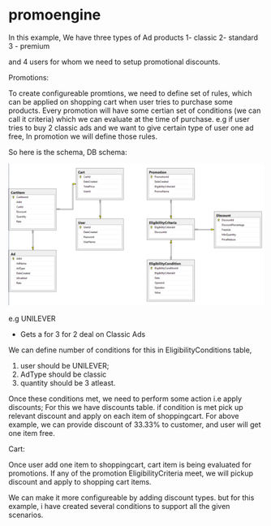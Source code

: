 # promoengine

In this example,
We have three types of Ad products 
1- classic
2- standard
3 - premium

and 4 users for whom we need to setup promotional discounts.

Promotions:

To create configureable promtions, we need to define set of rules, which can be applied on shopping cart when user tries to purchase some products.
Every promotion will have some certian set of conditions (we can call it criteria) which we can evaluate at the time of purchase.
e.g if user tries to buy 2 classic ads and we want to give certain type of user one ad free, In promotion we will define those rules.

So here is the schema,
DB schema:

![Alt text](https://raw.githubusercontent.com/umarkashmiri/promoengine/master/schema.PNG "Optional Title")

e.g UNILEVER

- Gets a for 3 for 2 deal on Classic Ads

We can define number of conditions for this in EligibilityConditions table,
1. user should be UNILEVER;
2. AdType should be classic
3. quantity should be 3 atleast.

Once these conditions met, we need to perform some action i.e apply discounts; For this we have discounts table.
if condition is met pick up relevant discount and apply on each item of shoppingcart.
For above example, we can provide discount of 33.33% to customer, and user will get one item free.

Cart:

Once user add one item to shoppingcart, cart item is being evaluated for promotions. If any of the promotion EligibilityCriteria meet, we will pickup discount
and apply to shopping cart items.

We can make it more configureable by adding discount types. but for this example, i have created several conditions to support all the given scenarios.
